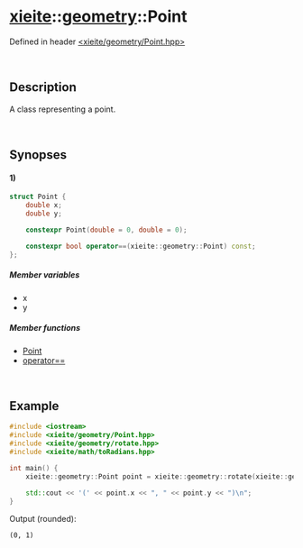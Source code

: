 # [xieite](../xieite.md)\:\:[geometry](../geometry.md)\:\:Point
Defined in header [<xieite/geometry/Point.hpp>](../../include/xieite/geometry/Point.hpp)

&nbsp;

## Description
A class representing a point.

&nbsp;

## Synopses
#### 1)
```cpp
struct Point {
    double x;
    double y;

    constexpr Point(double = 0, double = 0);

    constexpr bool operator==(xieite::geometry::Point) const;
};
```
##### Member variables
- x
- y
##### Member functions
- [Point](./Point/1/constructor.md)
- [operator==](./Point/1/operatorEquals.md)

&nbsp;

## Example
```cpp
#include <iostream>
#include <xieite/geometry/Point.hpp>
#include <xieite/geometry/rotate.hpp>
#include <xieite/math/toRadians.hpp>

int main() {
    xieite::geometry::Point point = xieite::geometry::rotate(xieite::geometry::Point(1, 0), xieite::math::toRadians(90));
    
    std::cout << '(' << point.x << ", " << point.y << ")\n";
}
```
Output (rounded):
```
(0, 1)
```
